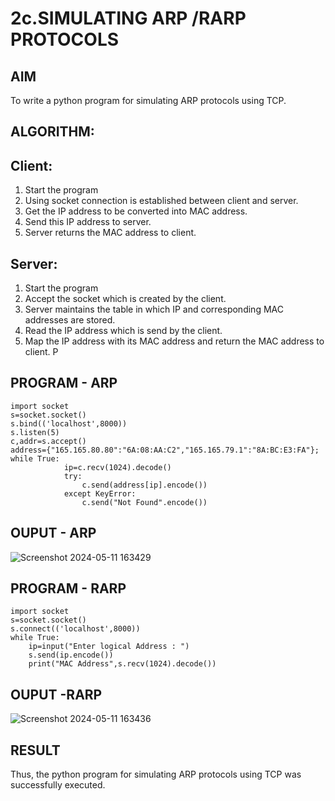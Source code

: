 # 2c.SIMULATING ARP /RARP PROTOCOLS
## AIM
To write a python program for simulating ARP protocols using TCP.
## ALGORITHM:
## Client:
1. Start the program
2. Using socket connection is established between client and server.
3. Get the IP address to be converted into MAC address.
4. Send this IP address to server.
5. Server returns the MAC address to client.
## Server:
1. Start the program
2. Accept the socket which is created by the client.
3. Server maintains the table in which IP and corresponding MAC addresses are
stored.
4. Read the IP address which is send by the client.
5. Map the IP address with its MAC address and return the MAC address to client.
P
## PROGRAM - ARP
```
import socket 
s=socket.socket() 
s.bind(('localhost',8000)) 
s.listen(5) 
c,addr=s.accept() 
address={"165.165.80.80":"6A:08:AA:C2","165.165.79.1":"8A:BC:E3:FA"}; 
while True: 
            ip=c.recv(1024).decode() 
            try: 
                c.send(address[ip].encode()) 
            except KeyError: 
                c.send("Not Found".encode())
```
## OUPUT - ARP
![Screenshot 2024-05-11 163429](https://github.com/vijayr21/2c.ARP_RARP_PROTOCOLS/assets/149347607/7272bb22-0b82-4190-bc22-2d7ec277185f)
## PROGRAM - RARP
```
import socket
s=socket.socket()
s.connect(('localhost',8000))
while True:
    ip=input("Enter logical Address : ")
    s.send(ip.encode())
    print("MAC Address",s.recv(1024).decode())
```
## OUPUT -RARP
![Screenshot 2024-05-11 163436](https://github.com/vijayr21/2c.ARP_RARP_PROTOCOLS/assets/149347607/5fd1c8ef-3fef-40d5-8724-ac2ebb01b4e5)
## RESULT
Thus, the python program for simulating ARP protocols using TCP was successfully 
executed.
